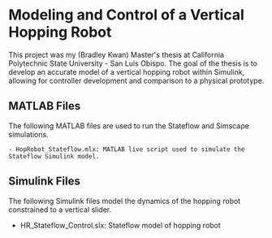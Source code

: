 # Modeling and Control of a Vertical Hopping Robot
This project was my (Bradley Kwan) Master's thesis at California Polytechnic State University - San Luis Obispo. 
The goal of the thesis is to develop an accurate model of a vertical hopping robot within Simulink, allowing for controller development and comparison to a physical prototype.

## MATLAB Files
The following MATLAB files are used to run the Stateflow and Simscape simulations.

    - HopRobot_Stateflow.mlx: MATLAB live script used to simulate the Stateflow Simulink model. 

## Simulink Files
The following Simulink files model the dynamics of the hopping robot constrained to a vertical slider.

- HR_Stateflow_Control.slx: Stateflow model of hopping robot
